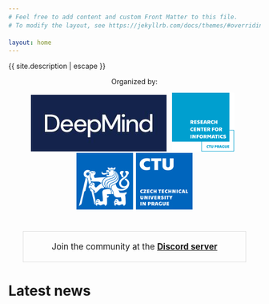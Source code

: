 ```yaml
---
# Feel free to add content and custom Front Matter to this file.
# To modify the layout, see https://jekyllrb.com/docs/themes/#overriding-theme-defaults

layout: home
---
```


{{ site.description | escape }}

<div style="text-align:center; margin: 10px auto;">
<p>Organized by:</p>
<a href="https://deepmind.com/"><img src="assets/logo_dm.jpg" alt="Logo DeepMind"/></a> &nbsp; 
<a href="https://rci.cvut.cz/"><img src="assets/logo_rci.png" alt="Logo RCI Czech Technical University" /></a> &nbsp;
<a href="https://www.cvut.cz/"><img src="assets/logo_cvut_en.jpg" alt="Logo Czech Technical University" /></a>
</div>

<div style="border:1px solid #ddd; padding:20px; width: 80%;margin: 40px auto;text-align:center; font-size:1.2em">
Join the community at the <strong><a href="https://discord.gg/6Q3UurHxMh">Discord server</a></strong>
</div>

<h1>Latest news</h1>